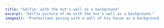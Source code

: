 ```yaml
---
title: "Selfie: with the hut's wall as a background"
excerpt: "Selfie picture of me with the hut's wall as a background."
imagealt: "Protesilaos posing with a wall of his house as a background."
---
```

